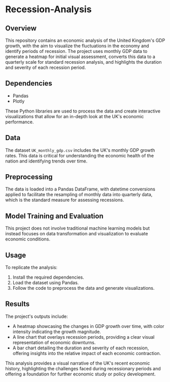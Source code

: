 # Recession-Analysis

## Overview
This repository contains an economic analysis of the United Kingdom's GDP growth, with the aim to visualize the fluctuations in the economy and identify periods of recession. The project uses monthly GDP data to generate a heatmap for initial visual assessment, converts this data to a quarterly scale for standard recession analysis, and highlights the duration and severity of each recession period.

## Dependencies
- Pandas
- Plotly

These Python libraries are used to process the data and create interactive visualizations that allow for an in-depth look at the UK's economic performance.

## Data
The dataset `UK_monthly_gdp.csv` includes the UK's monthly GDP growth rates. This data is critical for understanding the economic health of the nation and identifying trends over time.

## Preprocessing
The data is loaded into a Pandas DataFrame, with datetime conversions applied to facilitate the resampling of monthly data into quarterly data, which is the standard measure for assessing recessions.

## Model Training and Evaluation
This project does not involve traditional machine learning models but instead focuses on data transformation and visualization to evaluate economic conditions.

## Usage
To replicate the analysis:
1. Install the required dependencies.
2. Load the dataset using Pandas.
3. Follow the code to preprocess the data and generate visualizations.

## Results
The project's outputs include:
- A heatmap showcasing the changes in GDP growth over time, with color intensity indicating the growth magnitude.
- A line chart that overlays recession periods, providing a clear visual representation of economic downturns.
- A bar chart detailing the duration and severity of each recession, offering insights into the relative impact of each economic contraction.

This analysis provides a visual narrative of the UK's recent economic history, highlighting the challenges faced during recessionary periods and offering a foundation for further economic study or policy development.
